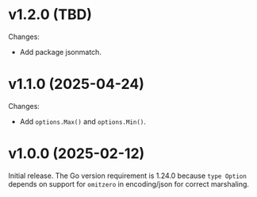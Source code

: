 <!--
SPDX-FileCopyrightText: 2025 Stefan Majewsky <majewsky@gmx.net>
SPDX-License-Identifier: Apache-2.0
-->

# v1.2.0 (TBD)

Changes:

- Add package jsonmatch.

# v1.1.0 (2025-04-24)

Changes:

- Add `options.Max()` and `options.Min()`.

# v1.0.0 (2025-02-12)

Initial release. The Go version requirement is 1.24.0 because `type Option`
depends on support for `omitzero` in encoding/json for correct marshaling.
